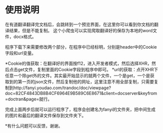 使用说明
===

在有道翻译翻译完文档后，会跳转到一个预览界面，在这里你可以看到你文档的翻译结果，但是不能复制。
这个小爬虫可以实现爬取翻译好的保存为本地的word文件，docx格式。

程序下载下来需要修改两个部分，在程序中已经标明，分别是header中的Cookie字段和url变量。

*Cookie的值获取：在翻译好的界面按f12，进入开发者模式，然后选择XHR，然后点击get文件，复制里面的Cookie字段到程序中即可。
*url的获取：点开XHR下任意一个除get外的文件。其实最开始显示的就两个文件，一个是get，一个是获取到的第一页的json文件，然后复制他的网址，这里注意不用全部复制，只需要复制到http://fanyi.youdao.com/trandoc/doc/viewpage?doc=82CF4843DB8B4CF6964E9B589C6E8671&client=docserver&keyfrom=doctran&page=就行。

完成上面两步后就可以运行程序了，程序会创建名为fanyi的文件夹，把中间生成的图片和最后的翻译文件保存到文件夹下。



*有什么问题可以反馈，谢谢。
